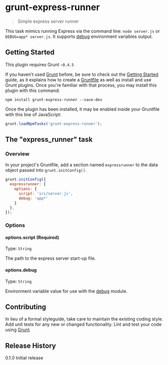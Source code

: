 # grunt-express-runner

> Simple express server runner

This task mimics running Express via the command line: `node server.js` or `DEBUG=app* server.js`. It supports [debug](https://github.com/visionmedia/debug) environment variables output.

## Getting Started
This plugin requires Grunt `~0.4.5`

If you haven't used [Grunt](http://gruntjs.com/) before, be sure to check out the [Getting Started](http://gruntjs.com/getting-started) guide, as it explains how to create a [Gruntfile](http://gruntjs.com/sample-gruntfile) as well as install and use Grunt plugins. Once you're familiar with that process, you may install this plugin with this command:

```shell
npm install grunt-express-runner --save-dev
```

Once the plugin has been installed, it may be enabled inside your Gruntfile with this line of JavaScript:

```js
grunt.loadNpmTasks('grunt-express-runner');
```

## The "express_runner" task

### Overview

In your project's Gruntfile, add a section named `expressrunner` to the data object passed into `grunt.initConfig()`.

```js
grunt.initConfig({
  expressrunner: {
    options: {
      script: 'src/server.js',
      debug: 'app*'
    }
  },
});
```

### Options

#### options.script (Required)
Type: `String`

The path to the express server start-up file.

#### options.debug
Type: `String`

Environment variable value for use with the [debug](https://github.com/visionmedia/debug) module.

## Contributing
In lieu of a formal styleguide, take care to maintain the existing coding style. Add unit tests for any new or changed functionality. Lint and test your code using [Grunt](http://gruntjs.com/).

## Release History
0.1.0 Initial release
